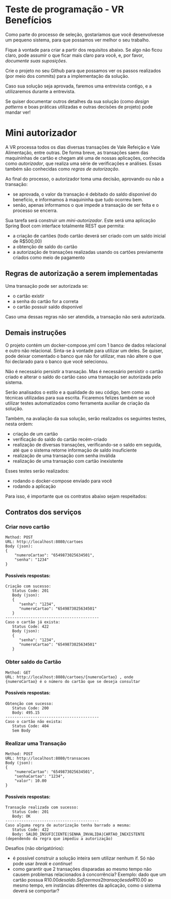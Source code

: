 # Teste de programação - VR Benefícios

Como parte do processo de seleção, gostaríamos que você desenvolvesse um pequeno sistema, para que possamos ver melhor o
seu trabalho.

Fique à vontade para criar a partir dos requisitos abaixo. Se algo não ficou claro, pode assumir o que ficar mais claro
para você, e, por favor, *documente suas suposições*.

Crie o projeto no seu Github para que possamos ver os passos realizados (por meio dos commits) para a implementação da
solução.

Caso sua solução seja aprovada, faremos uma entrevista contigo, e a utilizaremos durante a entrevista.

Se quiser documentar outros detalhes da sua solução (como *design patterns* e boas práticas utilizadas e outras decisões
de projeto) pode mandar ver!

# Mini autorizador

A VR processa todos os dias diversas transações de Vale Refeição e Vale Alimentação, entre outras. De forma breve, as
transações saem das maquininhas de cartão e chegam até uma de nossas aplicações, conhecida como *autorizador*, que
realiza uma série de verificações e análises. Essas também são conhecidas como *regras de autorização*.

Ao final do processo, o autorizador toma uma decisão, aprovando ou não a transação:

* se aprovada, o valor da transação é debitado do saldo disponível do benefício, e informamos à maquininha que tudo
  ocorreu bem.
* senão, apenas informamos o que impede a transação de ser feita e o processo se encerra.

Sua tarefa será construir um *mini-autorizador*. Este será uma aplicação Spring Boot com interface totalmente REST que
permita:

* a criação de cartões (todo cartão deverá ser criado com um saldo inicial de R$500,00)
* a obtenção de saldo do cartão
* a autorização de transações realizadas usando os cartões previamente criados como meio de pagamento

## Regras de autorização a serem implementadas

Uma transação pode ser autorizada se:

* o cartão existir
* a senha do cartão for a correta
* o cartão possuir saldo disponível

Caso uma dessas regras não ser atendida, a transação não será autorizada.

## Demais instruções

O projeto contém um docker-compose.yml com 1 banco de dados relacional e outro não relacional. Sinta-se à vontade para
utilizar um deles. Se quiser, pode deixar comentado o banco que não for utilizar, mas não altere o que foi declarado
para o banco que você selecionou.

Não é necessário persistir a transação. Mas é necessário persistir o cartão criado e alterar o saldo do cartão caso uma
transação ser autorizada pelo sistema.

Serão analisados o estilo e a qualidade do seu código, bem como as técnicas utilizadas para sua escrita. Ficaremos
felizes também se você utilizar testes automatizados como ferramenta auxiliar de criação da solução.

Também, na avaliação da sua solução, serão realizados os seguintes testes, nesta ordem:

* criação de um cartão
* verificação do saldo do cartão recém-criado
* realização de diversas transações, verificando-se o saldo em seguida, até que o sistema retorne informação de saldo
  insuficiente
* realização de uma transação com senha inválida
* realização de uma transação com cartão inexistente

Esses testes serão realizados:

* rodando o docker-compose enviado para você
* rodando a aplicação

Para isso, é importante que os contratos abaixo sejam respeitados:

## Contratos dos serviços

### Criar novo cartão

```
Method: POST
URL: http://localhost:8080/cartoes
Body (json):
{
    "numeroCartao": "6549873025634501",
    "senha": "1234"
}
```

#### Possíveis respostas:

```
Criação com sucesso:
   Status Code: 201
   Body (json):
   {
      "senha": "1234",
      "numeroCartao": "6549873025634501"
   } 
-----------------------------------------
Caso o cartão já exista:
   Status Code: 422
   Body (json):
   {
      "senha": "1234",
      "numeroCartao": "6549873025634501"
   } 
```

### Obter saldo do Cartão

```
Method: GET
URL: http://localhost:8080/cartoes/{numeroCartao} , onde {numeroCartao} é o número do cartão que se deseja consultar
```

#### Possíveis respostas:

```
Obtenção com sucesso:
   Status Code: 200
   Body: 495.15 
-----------------------------------------
Caso o cartão não exista:
   Status Code: 404 
   Sem Body
```

### Realizar uma Transação

```
Method: POST
URL: http://localhost:8080/transacoes
Body (json):
{
    "numeroCartao": "6549873025634501",
    "senhaCartao": "1234",
    "valor": 10.00
}
```

#### Possíveis respostas:

```
Transação realizada com sucesso:
   Status Code: 201
   Body: OK 
-----------------------------------------
Caso alguma regra de autorização tenha barrado a mesma:
   Status Code: 422 
   Body: SALDO_INSUFICIENTE|SENHA_INVALIDA|CARTAO_INEXISTENTE (dependendo da regra que impediu a autorização)
```

Desafios (não obrigatórios):

* é possível construir a solução inteira sem utilizar nenhum if. Só não pode usar *break* e *continue*!
* como garantir que 2 transações disparadas ao mesmo tempo não causem problemas relacionados à concorrência? Exemplo:
  dado que um cartão possua R$10.00 de saldo. Se fizermos 2 transações de R$10.00 ao mesmo tempo, em instâncias
  diferentes da aplicação, como o sistema deverá se comportar?